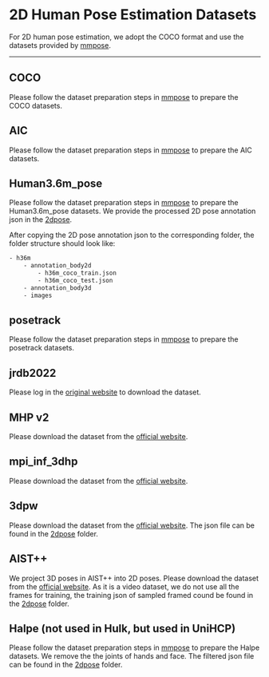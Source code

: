 # 2D Human Pose Estimation Datasets

For 2D human pose estimation, we adopt the COCO format and use the datasets provided by [mmpose](https://mmpose.readthedocs.io/en/dev-1.x/dataset_zoo/2d_body_keypoint.html).

---

## COCO 
Please follow the dataset preparation steps in [mmpose](https://mmpose.readthedocs.io/en/dev-1.x/dataset_zoo/2d_body_keypoint.html#coco) to prepare the COCO datasets.

## AIC
Please follow the dataset preparation steps in [mmpose](https://mmpose.readthedocs.io/en/dev-1.x/dataset_zoo/2d_body_keypoint.html#aic) to prepare the AIC datasets.

## Human3.6m_pose
Please follow the dataset preparation steps in [mmpose](https://mmpose.readthedocs.io/en/latest/dataset_zoo/3d_body_keypoint.html#human3-6m) to prepare the Human3.6m_pose datasets. We provide the processed 2D pose annotation json in the [2dpose](https://drive.google.com/drive/folders/1bnSch9vJXtkff7DggIcvevoLF6Ie8PAZ?usp=drive_link).

After copying the 2D pose annotation json to the corresponding folder, the folder structure should look like:

```bash
- h36m
    - annotation_body2d
        - h36m_coco_train.json
        - h36m_coco_test.json
    - annotation_body3d
    - images
```

## posetrack
Please follow the dataset preparation steps in [mmpose](https://mmpose.readthedocs.io/en/dev-1.x/dataset_zoo/2d_body_keypoint.html#posetrack18) to prepare the posetrack datasets.

## jrdb2022
Please log in the [original website](https://jrdb.erc.monash.edu/#downloads) to download the dataset.

## MHP v2
Please download the dataset from the [official website](https://lv-mhp.github.io/dataset).

## mpi_inf_3dhp
Please download the dataset from the [official website](https://vcai.mpi-inf.mpg.de/3dhp-dataset/).

## 3dpw
Please download the dataset from the [official website](https://virtualhumans.mpi-inf.mpg.de/3DPW/). The json file can be found in the [2dpose](https://drive.google.com/drive/folders/1bnSch9vJXtkff7DggIcvevoLF6Ie8PAZ?usp=drive_link) folder.

## AIST++
We project 3D poses in AIST++ into 2D poses. Please download the dataset from the [official website](https://google.github.io/aistplusplus_dataset/factsfigures.html). 
As it is a video dataset, we do not use all the frames for training, the training json of sampled framed cound be found in the [2dpose](https://drive.google.com/drive/folders/1bnSch9vJXtkff7DggIcvevoLF6Ie8PAZ?usp=drive_link) folder.

## Halpe (not used in Hulk, but used in UniHCP)
Please follow the dataset preparation steps in [mmpose](https://mmpose.readthedocs.io/en/latest/dataset_zoo/2d_wholebody_keypoint.html#halpe) to prepare the Halpe datasets. We remove the the joints of hands and face.
The filtered json file can be found in the [2dpose](https://drive.google.com/drive/folders/1bnSch9vJXtkff7DggIcvevoLF6Ie8PAZ?usp=drive_link) folder.
